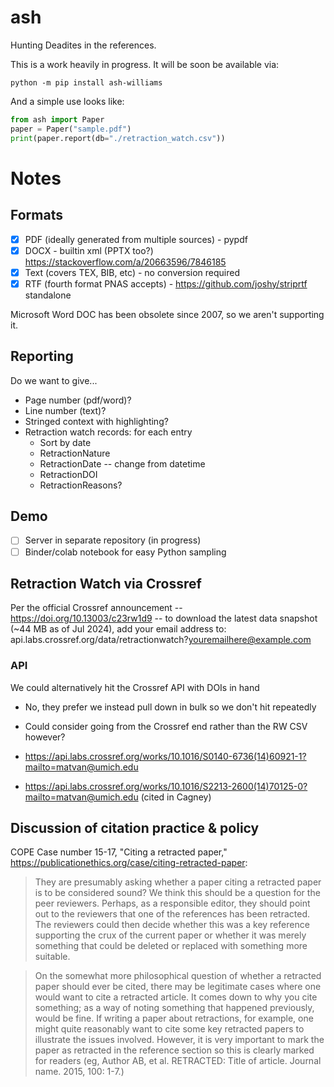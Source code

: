 # ash

Hunting Deadites in the references.

This is a work heavily in progress. It will be soon be available via:

```
python -m pip install ash-williams
```

And a simple use looks like:

```python
from ash import Paper
paper = Paper("sample.pdf")
print(paper.report(db="./retraction_watch.csv"))
```

# Notes

## Formats

- [x] PDF (ideally generated from multiple sources) - pypdf
- [x] DOCX - builtin xml (PPTX too?) https://stackoverflow.com/a/20663596/7846185
- [x] Text (covers TEX, BIB, etc) - no conversion required
- [x] RTF (fourth format PNAS accepts) - https://github.com/joshy/striprtf standalone

Microsoft Word DOC has been obsolete since 2007, so we aren't supporting it.

## Reporting

Do we want to give...

- Page number (pdf/word)?
- Line number (text)?
- Stringed context with highlighting?
- Retraction watch records: for each entry
  - Sort by date
  - RetractionNature
  - RetractionDate -- change from datetime
  - RetractionDOI
  - RetractionReasons?

## Demo

- [ ] Server in separate repository (in progress)
- [ ] Binder/colab notebook for easy Python sampling

## Retraction Watch via Crossref

Per the official Crossref announcement -- https://doi.org/10.13003/c23rw1d9 -- to download the latest data snapshot (~44 MB as of Jul 2024), add your email address to: api.labs.crossref.org/data/retractionwatch?youremailhere@example.com

### API

We could alternatively hit the Crossref API with DOIs in hand

- No, they prefer we instead pull down in bulk so we don't hit repeatedly
- Could consider going from the Crossref end rather than the RW CSV however?

- https://api.labs.crossref.org/works/10.1016/S0140-6736(14)60921-1?mailto=matvan@umich.edu
- https://api.labs.crossref.org/works/10.1016/S2213-2600(14)70125-0?mailto=matvan@umich.edu (cited in Cagney)

## Discussion of citation practice & policy

COPE Case number 15-17, "Citing a retracted paper," https://publicationethics.org/case/citing-retracted-paper:

> They are presumably asking whether a paper citing a retracted paper is to be considered sound? We think this should be a question for the peer reviewers. Perhaps, as a responsible editor, they should point out to the reviewers that one of the references has been retracted. The reviewers could then decide whether this was a key reference supporting the crux of the current paper or whether it was merely something that could be deleted or replaced with something more suitable.

> On the somewhat more philosophical question of whether a retracted paper should ever be cited, there may be legitimate cases where one would want to cite a retracted article. It comes down to why you cite something; as a way of noting something that happened previously, would be fine. If writing a paper about retractions, for example, one might quite reasonably want to cite some key retracted papers to illustrate the issues involved. However, it is very important to mark the paper as retracted in the reference section so this is clearly marked for readers (eg, Author AB, et al. RETRACTED: Title of article. Journal name. 2015, 100: 1-7.)
